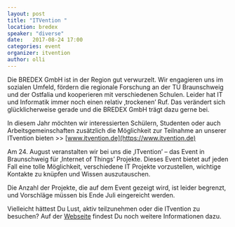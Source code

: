```yaml
---
layout: post
title: "ITVention "
location: bredex
speaker: "diverse"
date:   2017-08-24 17:00
categories: event
organizer: itvention
author: olli
---
```


Die BREDEX GmbH ist in der Region gut verwurzelt. Wir engagieren uns im sozialen Umfeld, fördern die regionale Forschung an der TU Braunschweig und der Ostfalia und kooperieren mit verschiedenen Schulen. Leider hat IT und Informatik immer noch einen relativ ‚trockenen’ Ruf. Das verändert sich glücklicherweise gerade und die BREDEX GmbH trägt dazu gerne bei.

In diesem Jahr möchten wir interessierten Schülern, Studenten oder auch Arbeitsgemeinschaften zusätzlich die Möglichkeit zur Teilnahme an unserer ITvention bieten >> [www.itvention.de](https://www.itvention.de)

Am 24. August veranstalten wir bei uns die ‚ITvention’ – das Event in Braunschweig für ‚Internet of Things’ Projekte. Dieses Event bietet auf jeden Fall eine tolle Möglichkeit, verschiedene IT Projekte vorzustellen, wichtige Kontakte zu knüpfen und Wissen auszutauschen.

Die Anzahl der Projekte, die auf dem Event gezeigt wird, ist leider begrenzt, und Vorschläge müssen bis Ende Juli eingereicht werden.

Vielleicht hättest Du Lust, aktiv teilzunehmen oder die ITvention zu besuchen? Auf der [Webseite](https://www.itvention.de) findest Du noch weitere Informationen dazu.